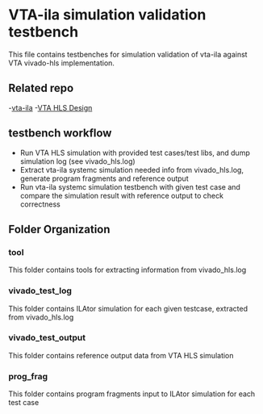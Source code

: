 # VTA-ila simulation validation testbench
This file contains testbenches for simulation validation of vta-ila against VTA vivado-hls implementation.

## Related repo
-[vta-ila](https://github.com/LeeOHzzZ/vta-ila)
-[VTA HLS Design](https://github.com/apache/incubator-tvm-vta/tree/master/hardware/xilinx)

## testbench workflow
- Run VTA HLS simulation with provided test cases/test libs, and dump simulation log (see vivado_hls.log)
- Extract vta-ila systemc simulation needed info from vivado_hls.log, generate program fragments and reference output
- Run vta-ila systemc simulation testbench with given test case and compare the simulation result with reference output to check correctness

## Folder Organization
### tool
This folder contains tools for extracting information from vivado_hls.log
### vivado_test_log
This folder contains ILAtor simulation for each given testcase, extracted from vivado_hls.log
### vivado_test_output
This folder contains reference output data from VTA HLS simulation
### prog_frag
This folder contains program fragments input to ILAtor simulation for each test case
